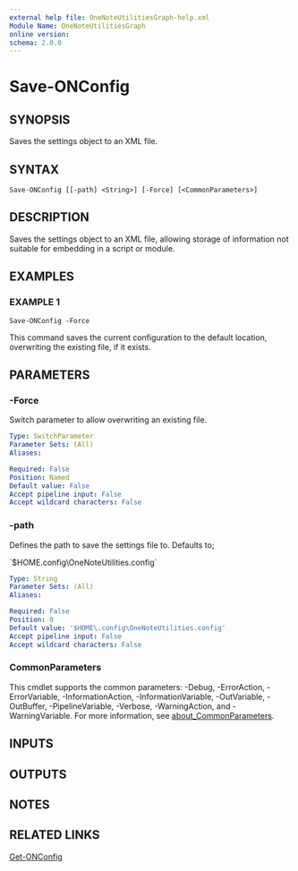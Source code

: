 ```yaml
---
external help file: OneNoteUtilitiesGraph-help.xml
Module Name: OneNoteUtilitiesGraph
online version:
schema: 2.0.0
---
```


# Save-ONConfig

## SYNOPSIS
Saves the settings object to an XML file.

## SYNTAX

```
Save-ONConfig [[-path] <String>] [-Force] [<CommonParameters>]
```

## DESCRIPTION
Saves the settings object to an XML file, allowing storage of information not suitable for embedding in a script or module.

## EXAMPLES

### EXAMPLE 1
```
Save-ONConfig -Force
```

This command saves the current configuration to the default location, overwriting the existing file, if it exists.

## PARAMETERS

### -Force
Switch parameter to allow overwriting an existing file.

```yaml
Type: SwitchParameter
Parameter Sets: (All)
Aliases:

Required: False
Position: Named
Default value: False
Accept pipeline input: False
Accept wildcard characters: False
```

### -path
Defines the path to save the settings file to.
Defaults to;

\`$HOME\.config\OneNoteUtilities.config\`

```yaml
Type: String
Parameter Sets: (All)
Aliases:

Required: False
Position: 0
Default value: '$HOME\.config\OneNoteUtilities.config'
Accept pipeline input: False
Accept wildcard characters: False
```

### CommonParameters
This cmdlet supports the common parameters: -Debug, -ErrorAction, -ErrorVariable, -InformationAction, -InformationVariable, -OutVariable, -OutBuffer, -PipelineVariable, -Verbose, -WarningAction, and -WarningVariable. For more information, see [about_CommonParameters](http://go.microsoft.com/fwlink/?LinkID=113216).

## INPUTS

## OUTPUTS

## NOTES

## RELATED LINKS

[Get-ONConfig]()

